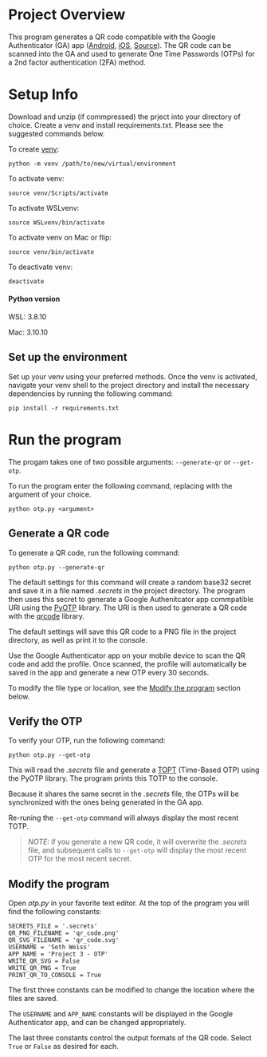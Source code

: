 # Project Overview
This program generates a QR code compatible with the Google Authenticator (GA) app
([Android](https://play.google.com/store/apps/details?id=com.google.android.apps.authenticator2&hl=en_US),
[iOS](https://apps.apple.com/us/app/google-authenticator/id388497605),
[Source](https://github.com/google/google-authenticator)). The QR code can be scanned into the GA and used to generate One Time Passwords (OTPs) for a 2nd factor authentication (2FA) method. 

# Setup Info
Download and unzip (if commpressed) the prject into your directory of choice. Create a venv and install requirements.txt. Please see the suggested commands below. 

To create [venv](https://docs.python.org/3/library/venv.html):
```
python -m venv /path/to/new/virtual/environment
```

To activate venv:

```
source venv/Scripts/activate
```

To activate WSLvenv:

```
source WSLvenv/bin/activate
```

To activate venv on Mac or flip:
```
source venv/bin/activate
```

To deactivate venv:

```
deactivate
```
#### Python version
WSL: 3.8.10

Mac: 3.10.10

## Set up the environment
Set up your venv using your preferred methods.
Once the venv is activated, navigate your venv shell to the project directory and install the necessary dependencies by running the following
command:
```
pip install -r requirements.txt
```

# Run the program
The progam takes one of two possible arguments: `--generate-qr` or `--get-otp`.

To run the program enter the following command, replacing <argument> with the argument of your choice.
```
python otp.py <argument>
```

## Generate a QR code
To generate a QR code, run the following command:
```
python otp.py --generate-qr
```
The default settings for this command will create a random base32 secret and save it in a file named
_.secrets_ in the project directory.
The program then uses this secret to generate a Google Authenitcator app commpatible URI using the
[PyOTP](https://pyauth.github.io/pyotp/) library. The URI is then used to generate a QR code with
the [qrcode](https://pypi.org/project/qrcode/) library. 

The default settings will save this QR code to a PNG file in the project directory, as well as print it
to the console. 

Use the Google Authenticator app on your mobile device to scan the QR code and add the profile.
Once scanned, the profile will automatically be saved in the app and generate a new OTP every 30 seconds. 

To modify the file type or location, see the [Modify the program](#modify-the-program) section below.

## Verify the OTP
To verify your OTP, run the following command:
```
python otp.py --get-otp
```
This will read the _.secrets_ file and generate a [TOPT](https://pyauth.github.io/pyotp/#time-based-otps)
(Time-Based OTP) using the PyOTP library. The program prints this TOTP to the console. 

Because it shares the same secret in the _.secrets_ file, the OTPs
will be synchronized with the ones being generated in the GA app.

Re-runing the `--get-otp` command will always display the most recent TOTP. 

> *NOTE:* if you generate a new QR code, it will overwrite the _.secrets_ file, and subsequent calls to 
> `--get-otp` will display the most recent OTP for the most recent secret.

## Modify the program
Open _otp.py_ in your favorite text editor. At the top of the program you will find the following constants:
```
SECRETS_FILE = '.secrets'
QR_PNG_FILENAME = 'qr_code.png'
QR_SVG_FILENAME = 'qr_code.svg'
USERNAME = 'Seth Weiss'
APP_NAME = 'Project 3 - OTP'
WRITE_QR_SVG = False
WRITE_QR_PNG = True
PRINT_QR_TO_CONSOLE = True
```
The first three constants can be modified to change the location where the files are saved. 

The `USERNAME` and `APP_NAME` constants will be displayed in the Google Authenticator app, and can be changed
appropriately. 

The last three constants control the output formats of the QR code. Select `True` or `False` as desired for each.

